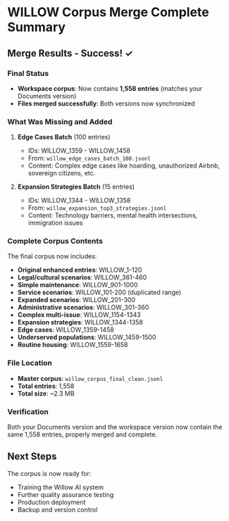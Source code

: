 # WILLOW Corpus Merge Complete Summary

## Merge Results - Success! ✓

### Final Status
- **Workspace corpus**: Now contains **1,558 entries** (matches your Documents version)
- **Files merged successfully**: Both versions now synchronized

### What Was Missing and Added

1. **Edge Cases Batch** (100 entries)
   - IDs: WILLOW_1359 - WILLOW_1458
   - From: `willow_edge_cases_batch_100.jsonl`
   - Content: Complex edge cases like hoarding, unauthorized Airbnb, sovereign citizens, etc.

2. **Expansion Strategies Batch** (15 entries)
   - IDs: WILLOW_1344 - WILLOW_1358
   - From: `willow_expansion_top3_strategies.jsonl`
   - Content: Technology barriers, mental health intersections, immigration issues

### Complete Corpus Contents

The final corpus now includes:
- **Original enhanced entries**: WILLOW_1-120
- **Legal/cultural scenarios**: WILLOW_361-460
- **Simple maintenance**: WILLOW_901-1000
- **Service scenarios**: WILLOW_101-200 (duplicated range)
- **Expanded scenarios**: WILLOW_201-300
- **Administrative scenarios**: WILLOW_301-360
- **Complex multi-issue**: WILLOW_1154-1343
- **Expansion strategies**: WILLOW_1344-1358
- **Edge cases**: WILLOW_1359-1458
- **Underserved populations**: WILLOW_1459-1500
- **Routine housing**: WILLOW_1559-1658

### File Location
- **Master corpus**: `willow_corpus_final_clean.jsonl`
- **Total entries**: 1,558
- **Total size**: ~2.3 MB

### Verification
Both your Documents version and the workspace version now contain the same 1,558 entries, properly merged and complete.

## Next Steps
The corpus is now ready for:
- Training the Willow AI system
- Further quality assurance testing
- Production deployment
- Backup and version control
